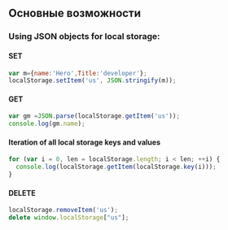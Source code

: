 ## Основные возможности

### Using JSON objects for local storage:

#### SET
```js
var m={name:'Hero',Title:'developer'};
localStorage.setItem('us', JSON.stringify(m));
```

#### GET
```js
var gm =JSON.parse(localStorage.getItem('us'));
console.log(gm.name);
```

#### Iteration of all local storage keys and values
```js
for (var i = 0, len = localStorage.length; i < len; ++i) {
  console.log(localStorage.getItem(localStorage.key(i)));
}
```

#### DELETE
```js
localStorage.removeItem('us');
delete window.localStorage["us"];
```

